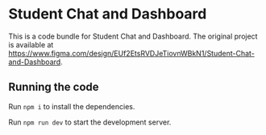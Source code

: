 
  # Student Chat and Dashboard

  This is a code bundle for Student Chat and Dashboard. The original project is available at https://www.figma.com/design/EUf2EtsRVDJeTiovnWBkN1/Student-Chat-and-Dashboard.

  ## Running the code

  Run `npm i` to install the dependencies.

  Run `npm run dev` to start the development server.
  